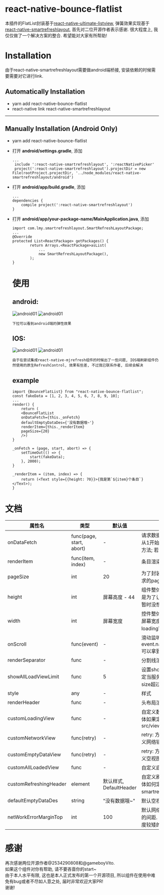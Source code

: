# react-native-bounce-flatlist
本插件的FlatList封装基于[react-native-ultimate-listview](https://github.com/gameboyVito/react-native-ultimate-listview), 弹簧效果实现基于[react-native-smartrefreshlayout](https://github.com/react-native-studio/react-native-SmartRefreshLayout/blob/master/README.md), 首先对二位开源作者表示感谢.
很大程度上, 我仅仅做了一个解决方案的整合. 希望能对大家有所帮助!

# Installation

由于react-native-smartrefreshlayout需要做android端桥接, 安装依赖的时候需要需要对它进行link.
## Automatically Installation
- yarn add react-native-bounce-flatlist
- react-native link react-native-smartrefreshlayout

----
## Manually Installation (Android Only)
- yarn add react-native-bounce-flatlist
- 打开 **android/settings.gradle**,  添加

   ```
   ...
	include ':react-native-smartrefreshlayout', ':reactNativePicker'
	project(':react-native-smartrefreshlayout').projectDir = new File(rootProject.projectDir, '../node_modules/react-native-smartrefreshlayout/android')
   ```
   
- 打开 **android/app/build.gradle**, 添加
	
	```
	...
   dependencies {
    	compile project(':react-native-smartrefreshlayout')
	}
   ```
- 打开 **android/app/your-package-name/MainApplication.java**, 添加
	
	```
	import com.lmy.smartrefreshlayout.SmartRefreshLayoutPackage;
	...
	@Override
	protected List<ReactPackage> getPackages() {
	    	return Arrays.<ReactPackage>asList(
				...
				new SmartRefreshLayoutPackage(),
	    	);
	}
	```
	
	# 使用
	
	## android:
	![android01](https://raw.githubusercontent.com/NikiLee2016/react-native-bounce-flatlist/master/imageRes/capture/screen-shot01.jpg)	![android01](https://raw.githubusercontent.com/NikiLee2016/react-native-bounce-flatlist/master/imageRes/capture/screen-shot02.jpg)
	
	`下拉可以看到android端的弹性效果`
	
	## IOS: 
	![android01](https://raw.githubusercontent.com/NikiLee2016/react-native-bounce-flatlist/master/imageRes/capture/screen-shot03.jpg)  ![android01](https://raw.githubusercontent.com/NikiLee2016/react-native-bounce-flatlist/master/imageRes/capture/screen-shot04.jpg)
		
	```
	由于在尝试集成react-native-mjrefresh组件的时候出了一些问题, IOS端刷新组件仍然使用的原生RefreshControl, 效果有些差, 不过我已联系作者, 后续会解决
	```
	
	## example
	
	```
	import {BounceFlatList} from "react-native-bounce-flatlist";
	const fakeData = [1, 2, 3, 4, 5, 6, 7, 8, 9, 10];
	...
	render() {
		return (
		<BounceFlatList
	    onDataFetch={this._onFetch}
	    defaultEmptyDataDes={'没有数据哦~'}
	    renderItem={this._renderItem}
	    pageSize={20}
		/>)
	}

	_onFetch = (page, start, abort) => {
		setTimeOut(() => {
			start(fakeData);
		}, 2000);
	}
	
	_renderItem = (item, index) => {
		return (<Text style={{height: 70}}>{我是第`${item}个条目`}</Text>);
	}

	```

# 文档
| 属性名              | 类型                   | 默认值               | 描述                                                                                               |
| ---------------------- | ------------------------ | ----------------------- | ---------------------------------------------------------------------------------------------------- |
| onDataFetch            | func(page, start, abort) | -                       | 请求数据回调方法. page为当前页码, 从1开始; 请求到数据之后, 调用start方法; 若请求失败, 调用abort方法. |
| renderItem             | func(item, index)        | -                       | 条目渲染函数.                                                                                  |
| pageSize               | int                      | 20                      | 为了封装得更彻底, 要求传入每次请求的pageSize                                        |
| height                 | int                      | 屏幕高度 - 44       | 组件整体高度. 给个大概值就行, 主要是为了让LoadingView居中显示, 我暂时没想到更优雅的解决方案. |
| width                  | int                      | 屏幕宽度            | 控件整体宽度. 如果控件的宽度小于屏幕宽度, 请务必指定width, 否则loadingView不会居中显示 |
| onScroll               | func(event)              | -                       | 滑动监听, 通过event.nativeEvent.contentOffset.y, 可以拿到y方向上的偏移量            |
| renderSeparator        | func                     | -                       | 分割线渲染                                                                                      |
| showAllLoadViewLimit   | func                     | 5                       | 设置showAllLoadViewLimit, 可以指定当服务器数据只有一页时, 数据size超过多少, 才显示 ''没有更多了'' |
| style                  | any                      | -                       | 样式                                                                                               |
| renderHeader           | func                     | -                       | 头布局渲染                                                                                      |
| customLoadingView      | func                     | -                       | 自定义数据加载时loadingView, 具体如果定义可参考src/view/LoadingView.js              |
| customNetworkView      | func(retry)              | -                       | retry: 方法, 调用重新发起请求; 自定义网络错误视图方法                           |
| customEmptyDataView    | func(retry)              | -                       | retry: 方法, 调用重新发起请求; 自定义空视图回调                                    |
| customAllLoadedView    | func                     | -                       | 自定义底部提示已全部加载视图                                                           |
| customRefreshingHeader | element                  | 默认样式, DefaultHeader | 自定义刷新列表时header的样式, 具体如何定义可以参照 react-native-smartrefreshlayout开发文档 |
| defaultEmptyDataDes    | string                   | "没有数据哦~"      | 默认空视图下, 文字描述                                                                     |
| netWorkErrorMarginTop  | int                      | 100                     | 默认网络错误视图中, 图片距离文字的间距. 主要是考虑到有时候列表高度较矮的情况, 视图显示会出现问题 |

# 感谢

再次感谢两位开源作者@2534290808和@gameboyVito.<br/> 
如果这个组件对你有帮助, 请不要吝啬你的start~<br/>
由于本人水平有限, 这也是本人正式发布的第一个开源项目, 所以组件在使用中难免有bug或者不尽如人意之处, 届时非常欢迎大家PR!<br/>
谢谢!





